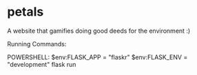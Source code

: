 # petals
A website that gamifies doing good deeds for the environment
:)

Running Commands: 

POWERSHELL: 
$env:FLASK_APP = "flaskr"
$env:FLASK_ENV = "development"
flask run 
